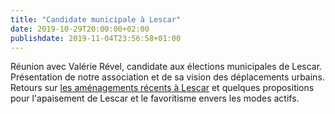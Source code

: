```yaml
---
title: "Candidate municipale à Lescar"
date: 2019-10-29T20:00:00+02:00
publishdate: 2019-11-04T23:56:58+01:00
---
```


Réunion avec Valérie Rével, candidate aux élections municipales de Lescar.
Présentation de notre association et de sa vision des déplacements urbains.
Retours sur [les aménagements récents à Lescar](/blog/2019/lescar-se-gare-sur-les-velos) 
et quelques propositions pour l'apaisement de Lescar et le favoritisme envers 
les modes actifs.